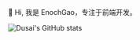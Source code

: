 👋 Hi, 我是 EnochGao，专注于前端开发。

![Dusai's GitHub stats](https://github-readme-stats.vercel.app/api?username=enochgao&show_icons=true&theme=radical)



